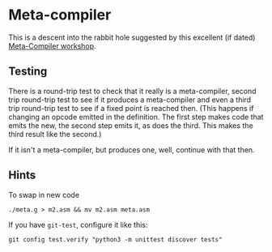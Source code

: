 # Meta-compiler

This is a descent into the rabbit hole suggested by this excellent (if dated)
[Meta-Compiler workshop](http://www.bayfronttechnologies.com/mc_workshop.html).

## Testing

There is a round-trip test to check that it really is a meta-compiler,
second trip round-trip test to see if it produces a meta-compiler and even
a third trip round-trip test to see if a fixed point is reached then.
(This happens if changing an opcode emitted in the definition. The first
step makes code that emits the new, the second step emits it, as does the
third. This makes the third result like the second.)

If it isn't a meta-compiler, but produces one, well, continue with that then.

## Hints

To swap in new code

    ./meta.g > m2.asm && mv m2.asm meta.asm

If you have `git-test`, configure it like this:

    git config test.verify "python3 -m unittest discover tests"
